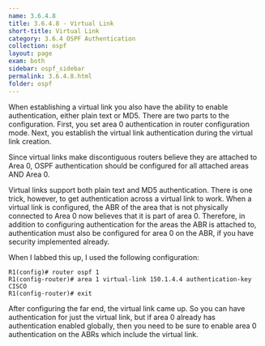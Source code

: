 ```yaml
---
name: 3.6.4.8
title: 3.6.4.8 - Virtual Link
short-title: Virtual Link
category: 3.6.4 OSPF Authentication
collection: ospf
layout: page
exam: both
sidebar: ospf_sidebar
permalink: 3.6.4.8.html
folder: ospf
---
```


When establishing a virtual link you also have the ability to enable authentication, either plain text or MD5. There are two parts to the configuration. First, you set area 0 authentication in router configuration mode. Next, you establish the virtual link authentication during the virtual link creation.


Since virtual links make discontiguous routers believe they are attached to Area 0, OSPF authentication should be configured for all attached areas AND Area 0.

Virtual links support both plain text and MD5 authentication. There is one trick, however, to get authentication across a virtual link to work. When a virtual link is configured, the ABR of the area that is not physically connected to Area 0 now believes that it is part of area 0. Therefore, in addition to configuring authentication for the areas the ABR is attached to, authentication must also be configured for area 0 on the ABR, if you have security implemented already.

When I labbed this up, I used the following configuration:
```
R1(config)# router ospf 1
R1(config-router)# area 1 virtual-link 150.1.4.4 authentication-key CISCO
R1(config-router)# exit
```
After configuring the far end, the virtual link came up. So you can have authentication for just the virtual link, but if area 0 already has authentication enabled globally, then you need to be sure to enable area 0 authentication on the ABRs which include the virtual link.
